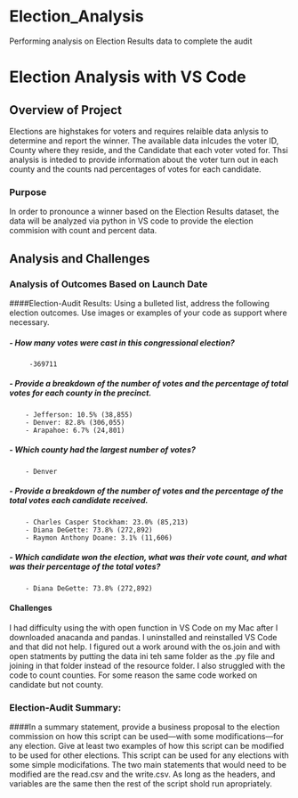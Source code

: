 # Election_Analysis
Performing analysis on Election Results data to complete the audit
# Election Analysis with VS Code

## Overview of Project
Elections are highstakes for voters and requires relaible data anlysis to determine and report the winner. The available data inlcudes the voter ID, County where they reside, and the Candidate that each voter voted for. Thsi analysis is inteded to provide information about the voter turn out in each county and the counts nad percentages of votes for each candidate. 

### Purpose
In order to pronounce a winner based on the Election Results dataset, the data will be analyzed via python in VS code to provide the election commision with count and percent data. 

## Analysis and Challenges

### Analysis of Outcomes Based on Launch Date
####Election-Audit Results: Using a bulleted list, address the following election outcomes. Use images or examples of your code as support where necessary.

##### - How many votes were cast in this congressional election?
         -369711

##### - Provide a breakdown of the number of votes and the percentage of total votes for each county in the precinct.
        - Jefferson: 10.5% (38,855)
        - Denver: 82.8% (306,055)
        - Arapahoe: 6.7% (24,801)
##### - Which county had the largest number of votes?
        - Denver
##### - Provide a breakdown of the number of votes and the percentage of the total votes each candidate received.
        - Charles Casper Stockham: 23.0% (85,213)
        - Diana DeGette: 73.8% (272,892)
        - Raymon Anthony Doane: 3.1% (11,606)
##### - Which candidate won the election, what was their vote count, and what was their percentage of the total votes?
        - Diana DeGette: 73.8% (272,892)
#### Challenges
I had difficulty using the with open function in VS Code on my Mac after I downloaded anacanda and pandas. I uninstalled and reinstalled VS Code and that did not help. I figured out a work around with the os.join and with open statments by putting the data ini teh same folder as the .py file and joining in that folder instead of the resource folder. 
I also struggled with the code to count counties. For some reason the same code worked on candidate but not county. 


### Election-Audit Summary: 
####In a summary statement, provide a business proposal to the election commission on how this script can be used—with some modifications—for any election. Give at least two examples of how this script can be modified to be used for other elections.
  This script can be used for any elections with some simple modicifations. The two main statements that would need to be modified are the read.csv and the write.csv. As long as the headers, and variables are the same then the rest of the script shold run apropriately. 

